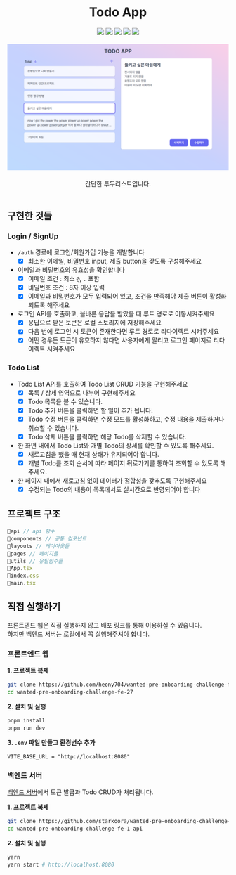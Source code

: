 <h1 align=center>Todo App</h1>

<div align=center>
  <img src="https://img.shields.io/badge/React-61DAFB?style=flat&logo=react&logoColor=black">
  <img src="https://img.shields.io/badge/Vite-646CFF?style=flat&logo=vite&logoColor=white">
  <img src="https://img.shields.io/badge/TypeScript-3178C6?style=flat&logo=typescript&logoColor=white">
  <img src="https://img.shields.io/badge/React Query-FF4154?style=flat&logo=reactquery&logoColor=white">
  <img src="https://img.shields.io/badge/-Tailwind_CSS-06B6D4?style=flat&logo=tailwindcss&logoColor=white">
</div>
<br>

<div align=center>
  <img src="https://raw.githubusercontent.com/heony704/data/main/for-readme/todolist.png" width="700">
</div>
<br>

<div align=center>
간단한 투두리스트입니다.
</div>
<br>

## 구현한 것들

### Login / SignUp

- `/auth` 경로에 로그인/회원가입 기능을 개발합니다
  - [x] 최소한 이메일, 비밀번호 input, 제출 button을 갖도록 구성해주세요
- 이메일과 비밀번호의 유효성을 확인합니다
  - [x] 이메일 조건 : 최소 `@`, `.` 포함
  - [x] 비밀번호 조건 : 8자 이상 입력
  - [x] 이메일과 비밀번호가 모두 입력되어 있고, 조건을 만족해야 제출 버튼이 활성화 되도록 해주세요
- 로그인 API를 호출하고, 올바른 응답을 받았을 때 루트 경로로 이동시켜주세요
  - [x] 응답으로 받은 토큰은 로컬 스토리지에 저장해주세요
  - [x] 다음 번에 로그인 시 토큰이 존재한다면 루트 경로로 리다이렉트 시켜주세요
  - [x] 어떤 경우든 토큰이 유효하지 않다면 사용자에게 알리고 로그인 페이지로 리다이렉트 시켜주세요

### Todo List

- Todo List API를 호출하여 Todo List CRUD 기능을 구현해주세요
  - [x] 목록 / 상세 영역으로 나누어 구현해주세요
  - [x] Todo 목록을 볼 수 있습니다.
  - [x] Todo 추가 버튼을 클릭하면 할 일이 추가 됩니다.
  - [x] Todo 수정 버튼을 클릭하면 수정 모드를 활성화하고, 수정 내용을 제출하거나 취소할 수 있습니다.
  - [x] Todo 삭제 버튼을 클릭하면 해당 Todo를 삭제할 수 있습니다.
- 한 화면 내에서 Todo List와 개별 Todo의 상세를 확인할 수 있도록 해주세요.
  - [x] 새로고침을 했을 때 현재 상태가 유지되어야 합니다.
  - [x] 개별 Todo를 조회 순서에 따라 페이지 뒤로가기를 통하여 조회할 수 있도록 해주세요.
- 한 페이지 내에서 새로고침 없이 데이터가 정합성을 갖추도록 구현해주세요
  - [x] 수정되는 Todo의 내용이 목록에서도 실시간으로 반영되어야 합니다

## 프로젝트 구조

```js
📂api // api 함수
📂components // 공통 컴포넌트
📂layouts // 레이아웃들
📂pages // 페이지들
📂utils // 유틸함수들
📜App.tsx
📜index.css
📜main.tsx
```

## 직접 실행하기

프론트엔드 웹은 직접 실행하지 않고 배포 링크를 통해 이용하실 수 있습니다.  
하지만 백엔드 서버는 로컬에서 꼭 실행해주셔야 합니다.

### 프론트엔드 웹

**1. 프로젝트 복제**

```bash
git clone https://github.com/heony704/wanted-pre-onboarding-challenge-fe-27.git
cd wanted-pre-onboarding-challenge-fe-27
```

**2. 설치 및 실행**

```bash
pnpm install
pnpm run dev
```

**3. `.env` 파일 만들고 환경변수 추가**

```
VITE_BASE_URL = "http://localhost:8080"
```

### 백엔드 서버

[백엔드 서버](https://github.com/starkoora/wanted-pre-onboarding-challenge-fe-1-api)에서 토큰 발급과 Todo CRUD가 처리됩니다.

**1. 프로젝트 복제**

```bash
git clone https://github.com/starkoora/wanted-pre-onboarding-challenge-fe-1-api.git
cd wanted-pre-onboarding-challenge-fe-1-api
```

**2. 설치 및 실행**

```bash
yarn
yarn start # http://localhost:8080
```
